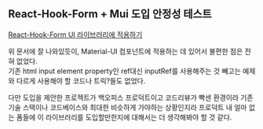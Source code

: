 ## React-Hook-Form + Mui 도입 안정성 테스트

[React-Hook-Form UI 라이브러리에 적용하기](https://react-hook-form.com/kr/get-started#WorkwithUIlibrary)

위 문서에 잘 나와있듯이, Material-UI 컴포넌트에 적용하는 데 있어서 불편한 점은 전혀 없었다.<br />
기존 html input element property인 ref대신 inputRef를 사용해주는 것 빼고는 예제와 다르게 사용해야 할 코드나 트릭?들도 없었다.<br />

다만 도입을 제안한 프로젝트가 백오피스 프로덕트이고 코드리뷰가 빡센 환경이라 기존 기술 스택이나 코드베이스와 최대한 비슷하게 가야하는 상황인지라 
프로덕트 내 얼마 없는 폼들에 이 라이브러리를 도입할만한지에 대해서는 더 생각해봐야 할 것 같다.
